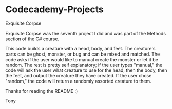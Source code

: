 # Codecademy-Projects
 Exquisite Corpse

Exquisite Corpse was the seventh project I did and was part of the Methods section of the C# course. 

This code builds a creature with a head, body, and feet. The creature's parts can be ghost, monster, or bug and can be mixed and matched. The code asks if the user would like to manual create the monster or let it be random. The rest is pretty self explanatory; if the user types "manual," the code will ask the user what creature to use for the head, then the body, then the feet, and output the creature they have created. If the user chose "random," the code will return a randomly assorted creature to them.

Thanks for reading the README :)

Tony